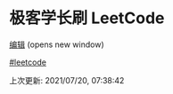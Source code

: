 # 极客学长刷 LeetCode

[编辑](https://github.com/dbdgs/dbdgs.github.io/edit/main/docs/01.%E7%AE%97%E6%B3%95/24.leetcode/27.LeetCode%E9%A2%98%E8%A7%A3.md)  \(opens new window\)

[\#leetcode](https://dbdgs.cn/tags/?tag=leetcode)

上次更新: 2021/07/20, 07:38:42

